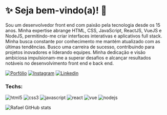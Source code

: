 # :sparkles: Seja bem-vindo(a)! :vulcan_salute:
  <p align="left">
Sou um desenvolvedor front end com paixão pela
tecnologia desde os 15 anos. Minha expertise abrange
HTML, CSS, JavaScript, ReactJS, VueJS e NodeJS,
permitindo-me criar interfaces interativas e aplicativos full
stack. Minha busca constante
por conhecimento me mantém atualizado com as últimas
tendências. Busco uma carreira de sucesso, contribuindo
para projetos inovadores e liderando equipes. Minha
dedicação e visão ambiciosa impulsionam-me a superar
desafios e alcançar resultados notáveis no
desenvolvimento front end e back end.
  </p>

[![Porfólio](https://img.shields.io/badge/Portf%C3%B3lio-1414b8?style=for-the-badge&logo=travis&logoColor=white)](https://vittorrafael.github.io/)
[![Instagram](https://img.shields.io/badge/Instagram-E4405F?style=for-the-badge&logo=instagram&logoColor=white)](https://www.instagram.com/_rafaelsales11/)
[![Linkedin](https://img.shields.io/badge/LinkedIn-0077B5?style=for-the-badge&logo=linkedin&logoColor=white)](https://www.linkedin.com/in/vittor-rafael-pinho-sales-295049224/)

### Techs:

![html5](https://img.shields.io/badge/HTML5-E34F26?style=for-the-badge&logo=html5&logoColor=white)
![css3](https://img.shields.io/badge/CSS3-1572B6?style=for-the-badge&logo=css3&logoColor=white)
![javascript](https://img.shields.io/badge/JavaScript-F0E68C?style=for-the-badge&logo=javascript&logoColor=F7DF1E)
![react](https://img.shields.io/badge/React-20232A?style=for-the-badge&logo=react&logoColor=61DAFB)
![vue](https://img.shields.io/badge/Vue-20232A?style=for-the-badge&logo=vue&logoColor=2E8B57)
![nodejs](https://img.shields.io/badge/Node%20js-339933?style=for-the-badge&logo=nodedotjs&logoColor=white)

![Rafael GitHub stats](https://github-readme-stats.vercel.app/api?username=vittorRafael&show_icons=true&theme=radical)
